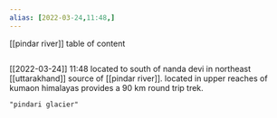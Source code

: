 ```yaml
---
alias: [2022-03-24,11:48,]
---
```

[[pindar river]]
table of content
```toc
```

[[2022-03-24]] 11:48
located to south of nanda devi in northeast [[uttarakhand]]
source of [[pindar river]].
located in upper reaches of kumaon himalayas
provides a 90 km round trip trek.
```query
"pindari glacier"
```
